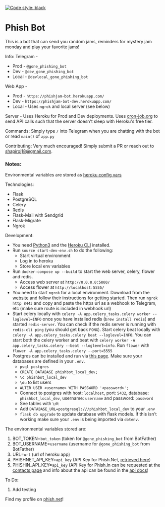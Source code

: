 [![Code style: black](https://img.shields.io/badge/code%20style-black-000000.svg)](https://github.com/psf/black)


# Phish Bot

This is a bot that can send you random jams, reminders for mystery jam monday and play your favorite jams!

Info:
Telegram -
  * Prod - `@gone_phishing_bot`
  * Dev - `@dev_gone_phishing_bot`
  * Local - `@devlocal_gone_phishing_bot`

Web App -
  * Prod - `https://phishjam-bot.herokuapp.com/`
  * Dev - `https://phishjam-bot-dev.herokuapp.com/`
  * Local - Uses `ngrok` and local server (see below)

Server - 
Uses Heroku for Prod and Dev deployments. Uses [cron-job.org](https://cron-job.org/en/) to send API calls such that the server doesn't sleep with Heroku's free tier.

Commands:
Simply type `/` into Telegram when you are chatting with the bot or read `main()` of   `app.py`

Contributing:
Very much encouraged! Simply submit a PR or reach out to shapiroj18@gmail.com.

### Notes:
Environmental variables are stored as [heroku config vars](https://devcenter.heroku.com/articles/config-vars)

Technologies:
* Flask
* PostgreSQL
* Celery
* Redis
* Flask-Mail with Sendgrid
* Flask-Migrate
* Ngrok

Development:
* You need [Python3](https://www.python.org/downloads/) and the [Heroku CLI](https://devcenter.heroku.com/articles/heroku-cli#download-and-install) installed.
* Run `source start-dev-env.sh` to do the following:
  * Start virtual environment
  * Log in to heroku
  * Store local env variables
* Run `docker-compose up --build` to start the web server, celery, flower and redis.
  * Access web server at `http://0.0.0.0:5000/`
  * Access flower at `http://localhost:5555/`
* You need to start `ngrok` for a local environment. Download from the [website](https://ngrok.com/download) and follow their instructions for getting started. Then run `ngrok http 8443` and copy and paste the https url as a webhook to Telegram, etc (make sure route is included in webhook url)
* Start celery locally with `celery -A app.celery_tasks.celery worker --loglevel=INFO` once you have installed redis (`brew install redis`) and started `redis-server`. You can check if the redis server is running with `redis-cli ping` (you should get back `PONG`). Start celery beat locally with `celery -A app.celery_tasks.celery beat --loglevel=INFO`. You can start both the celery worker and beat with `celery worker -A app.celery_tasks.celery --beat --loglevel=info`. Run `flower` with `flower -A app.celery_tasks.celery --port=5555`
* Postgres can be installed and run via [this page](https://wiki.postgresql.org/wiki/Homebrew). Make sure your databases are defined in your `.env`.
  * `psql postgres`
  * `CREATE DATABASE phishbot_local_dev;`
  * `\c phishbot_local_dev`
  * `\du` to list users
  * `ALTER USER <username> WITH PASSWORD '<password>';`
  * Connect to postgres with host: `localhost`, port: `5432`, database: `phishbot_local_dev`, username: `username` and password: `password`
  * See tables with `\dt`
  * Add `DATABASE_URL=postgresql:///phishbot_local_dev` to your `.env`
  * `flask db upgrade` to update database with flask models. If this isn't working make sure your `.env` is being imported via `dotenv`.

The environmental variables stored are:
1. BOT_TOKEN=`bot_token` (token for `@gone_phishing_bot` from BotFather)
2. BOT_USERNAME=`username` (username for `@gone_phishing_bot` from BotFather)
3. URL=`url` (url of heroku app)
4. PHISHNET_API_KEY=`api_key` (API Key for Phish.Net, [retrieved here](https://api.phish.net/request-key))
5. PHISHIN_API_KEY=`api_key` (API Key for Phish.in can be requested at the [contacts page](https://phish.in/contact-info) and info about the api can be found in the [api docs](https://phish.in/api-docs))

To Do:
1.  Add testing

Find my profile on [phish.net](https://phish.net/user/harpua18)!